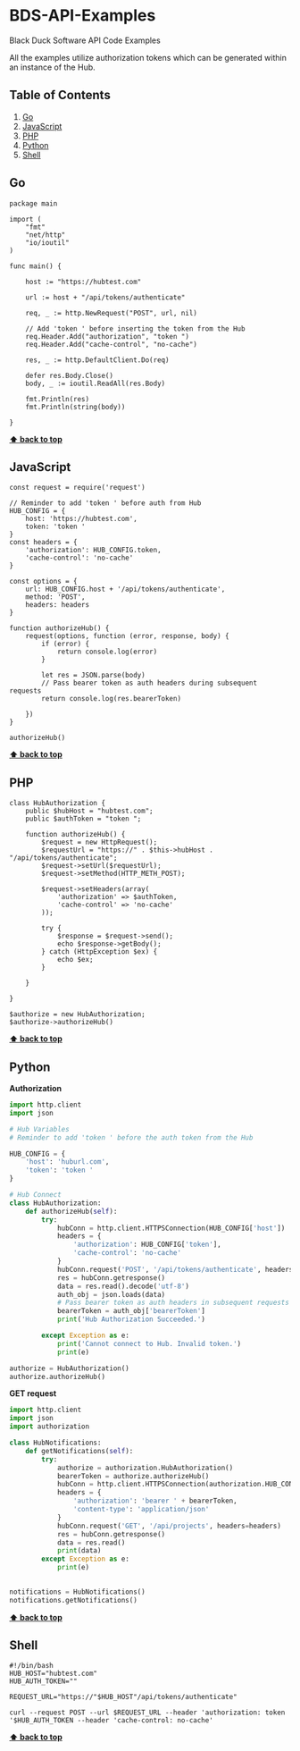# BDS-API-Examples

Black Duck Software API Code Examples

All the examples utilize authorization tokens which can be generated within an instance of the Hub.

## Table of Contents

  1. [Go](#go)
  1. [JavaScript](#javascript)
  1. [PHP](#php)
  1. [Python](#python)
  1. [Shell](#shell)

## Go

  <a name="go"></a>

    package main

    import (
        "fmt"
        "net/http"
        "io/ioutil"
    )

    func main() {

        host := "https://hubtest.com"

        url := host + "/api/tokens/authenticate"

        req, _ := http.NewRequest("POST", url, nil)

        // Add 'token ' before inserting the token from the Hub
        req.Header.Add("authorization", "token ")
        req.Header.Add("cache-control", "no-cache")

        res, _ := http.DefaultClient.Do(req)

        defer res.Body.Close()
        body, _ := ioutil.ReadAll(res.Body)

        fmt.Println(res)
        fmt.Println(string(body))

    }

**[⬆ back to top](#table-of-contents)**

## JavaScript

  <a name="javascript"></a>

    const request = require('request')

    // Reminder to add 'token ' before auth from Hub
    HUB_CONFIG = {
        host: 'https://hubtest.com',
        token: 'token '
    }
    const headers = {
        'authorization': HUB_CONFIG.token,
        'cache-control': 'no-cache'
    }

    const options = {
        url: HUB_CONFIG.host + '/api/tokens/authenticate',
        method: 'POST',
        headers: headers
    }

    function authorizeHub() {
        request(options, function (error, response, body) {
            if (error) {
                return console.log(error)
            }
            
            let res = JSON.parse(body)
            // Pass bearer token as auth headers during subsequent requests
            return console.log(res.bearerToken)

        })
    }

    authorizeHub()

**[⬆ back to top](#table-of-contents)**

## PHP

  <a name="php"></a>
  
    class HubAuthorization {
        public $hubHost = "hubtest.com";
        public $authToken = "token ";

        function authorizeHub() {
            $request = new HttpRequest();
            $requestUrl = "https://" . $this->hubHost . "/api/tokens/authenticate";
            $request->setUrl($requestUrl);
            $request->setMethod(HTTP_METH_POST);
    
            $request->setHeaders(array(
                'authorization' => $authToken,
                'cache-control' => 'no-cache'
            ));

            try {
                $response = $request->send();
                echo $response->getBody();
            } catch (HttpException $ex) {
                echo $ex;
            }

        }

    }

    $authorize = new HubAuthorization; 
    $authorize->authorizeHub()

**[⬆ back to top](#table-of-contents)**

## Python

  <a name="python--authorization"></a>
**Authorization**

```python
import http.client
import json

# Hub Variables
# Reminder to add 'token ' before the auth token from the Hub

HUB_CONFIG = {
    'host': 'huburl.com',
    'token': 'token '
}

# Hub Connect
class HubAuthorization:
    def authorizeHub(self):
        try:
            hubConn = http.client.HTTPSConnection(HUB_CONFIG['host'])
            headers = {
                'authorization': HUB_CONFIG['token'],
                'cache-control': 'no-cache'
            }
            hubConn.request('POST', '/api/tokens/authenticate', headers=headers)
            res = hubConn.getresponse()
            data = res.read().decode('utf-8')
            auth_obj = json.loads(data)
            # Pass bearer token as auth headers in subsequent requests
            bearerToken = auth_obj['bearerToken']
            print('Hub Authorization Succeeded.')

        except Exception as e:
            print('Cannot connect to Hub. Invalid token.')
            print(e)

authorize = HubAuthorization()
authorize.authorizeHub()
```

**GET request**

```python
import http.client
import json
import authorization

class HubNotifications:
    def getNotifications(self):
        try:
            authorize = authorization.HubAuthorization()
            bearerToken = authorize.authorizeHub()          
            hubConn = http.client.HTTPSConnection(authorization.HUB_CONFIG['host'])
            headers = {
                'authorization': 'bearer ' + bearerToken,
                'content-type': 'application/json'
            }
            hubConn.request('GET', '/api/projects', headers=headers)
            res = hubConn.getresponse()
            data = res.read()
            print(data)
        except Exception as e:
            print(e)

        
notifications = HubNotifications()
notifications.getNotifications()
```


**[⬆ back to top](#table-of-contents)**

## Shell

  <a name="shell"></a>
  
    #!/bin/bash
    HUB_HOST="hubtest.com"
    HUB_AUTH_TOKEN=""

    REQUEST_URL="https://"$HUB_HOST"/api/tokens/authenticate"

    curl --request POST --url $REQUEST_URL --header 'authorization: token '$HUB_AUTH_TOKEN --header 'cache-control: no-cache'

**[⬆ back to top](#table-of-contents)**